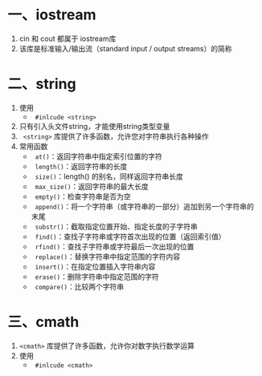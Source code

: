 # 一、iostream
1. cin 和 cout 都属于 iostream库
2. 该库是标准输入/输出流（standard input / output streams）的简称

# 二、string
1. 使用
	+ ` #inlcude <string>`
2. 只有引入头文件string，才能使用string类型变量
3. ` <string>` 库提供了许多函数，允许您对字符串执行各种操作
4. 常用函数
	+ ` at()`：返回字符串中指定索引位置的字符
	+ ` length()`：返回字符串的长度
	+ ` size()`：length() 的别名，同样返回字符串长度
	+ ` max_size()`：返回字符串的最大长度
	+ ` empty()`：检查字符串是否为空
	+ ` append()`：将一个字符串（或字符串的一部分）追加到另一个字符串的末尾
	+ ` substr()`：截取指定位置开始、指定长度的子字符串
	+ ` find()`：查找子字符串或字符首次出现的位置（返回索引值）
	+ ` rfind()`：查找子字符串或字符最后一次出现的位置
	+ ` replace()`：替换字符串中指定范围的字符内容
	+ ` insert()`：在指定位置插入字符串内容
	+ ` erase()`：删除字符串中指定范围的字符
	+ ` compare()`：比较两个字符串

# 三、cmath
1. `<cmath>` 库提供了许多函数，允许你对数字执行数学运算
2. 使用
	+ ` #inlcude <cmath>`